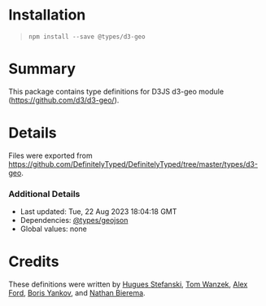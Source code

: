 # Installation
> `npm install --save @types/d3-geo`

# Summary
This package contains type definitions for D3JS d3-geo module (https://github.com/d3/d3-geo/).

# Details
Files were exported from https://github.com/DefinitelyTyped/DefinitelyTyped/tree/master/types/d3-geo.

### Additional Details
 * Last updated: Tue, 22 Aug 2023 18:04:18 GMT
 * Dependencies: [@types/geojson](https://npmjs.com/package/@types/geojson)
 * Global values: none

# Credits
These definitions were written by [Hugues Stefanski](https://github.com/ledragon), [Tom Wanzek](https://github.com/tomwanzek), [Alex Ford](https://github.com/gustavderdrache), [Boris Yankov](https://github.com/borisyankov), and [Nathan Bierema](https://github.com/Methuselah96).
